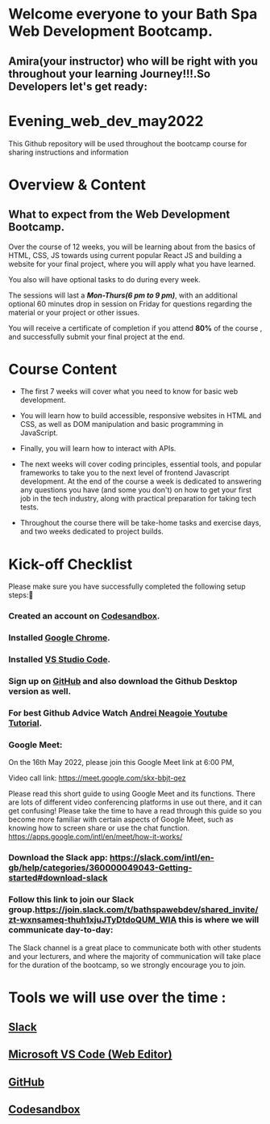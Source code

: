 # Welcome everyone to your Bath Spa Web Development Bootcamp.

## Amira(your instructor) who will be right with you throughout your learning Journey!!!.So Developers let's get ready:

# Evening_web_dev_may2022
This Github repository will be used throughout the bootcamp course for sharing instructions and information

# Overview & Content

## What to expect from the Web Development Bootcamp.

Over the course of 12 weeks, you will be learning about from the basics of HTML, CSS, JS towards using current popular React JS and building a website for your final project, where you will apply what you have learned. 

You also will have optional tasks to do during every week.

The sessions will last a ***Mon-Thurs(6 pm to 9 pm)***, with an additional optional 60 minutes drop in session on Friday  for questions regarding the material or your project or other issues.

You will receive a certificate of completion if you attend **80%** of the course , and successfully submit your final project at the end.


# Course Content

- The first 7 weeks will cover what you need to know for basic web development. 

- You will learn how to build accessible, responsive websites in HTML and CSS, as well as DOM manipulation and basic programming in JavaScript.

- Finally, you will learn how to interact with APIs.

- The next weeks will cover coding principles, essential tools, and popular frameworks to take you to the next level of frontend Javascript development. At the end of the course a week is dedicated to answering any questions you have (and some you don't) on how to get your first job in the tech industry, along with practical preparation for taking tech tests.

- Throughout the course there will be take-home tasks and exercise days, and two weeks dedicated to project builds.

# Kick-off Checklist

Please make sure you have successfully completed the following setup steps:

### Created an account on [Codesandbox](https://codesandbox.io/).

### Installed [Google Chrome](https://www.google.com/intl/en_uk/chrome/).

### Installed [VS Studio Code](https://code.visualstudio.com/).

### Sign up on [GitHub](https://github.com) and also download the Github Desktop version as well.

### For best Github Advice Watch [Andrei Neagoie Youtube Tutorial](https://www.youtube.com/watch?v=JN63v_czZqI).

### Google Meet:
On the 16th May 2022, please join this Google Meet link at 6:00 PM,
 
Video call link: https://meet.google.com/skx-bbjt-qez

Please read this short guide to using Google Meet and its functions. There are lots of different video conferencing platforms in use out there, and it can get confusing! Please take the time to have a read through this guide so you become more familiar with certain aspects of Google Meet, such as knowing how to screen share or use the chat function.
https://apps.google.com/intl/en/meet/how-it-works/

### Download the Slack app: https://slack.com/intl/en-gb/help/categories/360000049043-Getting-started#download-slack


### Follow this link to join our Slack group.https://join.slack.com/t/bathspawebdev/shared_invite/zt-wxnsameq-thuh1xjuJTyDtdoQUM_WlA this is where we will communicate day-to-day: 
The Slack channel is a great place to communicate both with other students and your lecturers, and where the majority of communication will take place for the duration of the bootcamp, so we strongly encourage you to join.


# Tools we will use over the time :

## [Slack](https://www.google.com/url?sa=t&rct=j&q=&esrc=s&source=web&cd=&cad=rja&uact=8&ved=2ahUKEwi-8MCs3rT3AhVRVsAKHVF-C80QFnoECBUQAQ&url=https%3A%2F%2Fslack.com%2Fintl%2Fen-gb%2F&usg=AOvVaw1PIsgoGnLHJ75Oo4czI9r2)
## [Microsoft VS Code (Web Editor)](https://code.visualstudio.com/)
## [GitHub](https://www.github.com/)
## [Codesandbox](https://codesandbox.io/)

